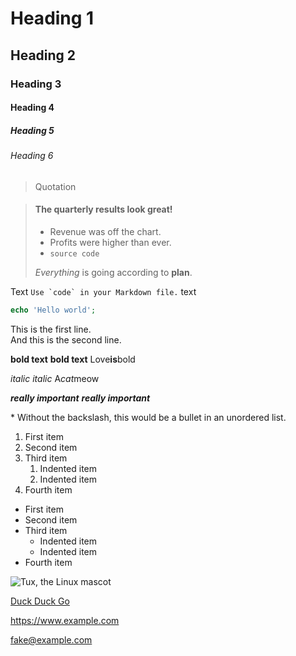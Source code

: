 # Heading 1
## Heading 2
### Heading 3
#### Heading 4
##### Heading 5
###### Heading 6

> Quotation

> #### The quarterly results look great!
>
> - Revenue was off the chart.
> - Profits were higher than ever.
> - `source code`
>
>  *Everything* is going according to **plan**.

Text ``Use `code` in your Markdown file.`` text

```php
echo 'Hello world';
```

This is the first line.\
And this is the second line.

**bold text** __bold text__ Love**is**bold

*italic* _italic_ A*cat*meow

***really important*** ___really important___

\* Without the backslash, this would be a bullet in an unordered list.

1. First item
2. Second item
3. Third item
    1. Indented item
    2. Indented item
4. Fourth item

- First item
- Second item
- Third item
    - Indented item
    - Indented item
- Fourth item

![Tux, the Linux mascot](/assets/images/tux.png)

[Duck Duck Go](https://duckduckgo.com "The best search engine for privacy")

<https://www.example.com>

<fake@example.com>
